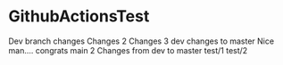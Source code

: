 # GithubActionsTest
 Dev branch changes
Changes 2
Changes 3
dev changes to master
Nice man.... congrats
main 2
Changes from dev to master
test/1
test/2